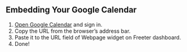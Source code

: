## Embedding Your Google Calendar

1. <a href="{{ curItem.homeUrl|e }}" target="_blank">Open Google Calendar</a> and sign in.
2. Copy the URL from the browser’s address bar.
3. Paste it to the URL field of Webpage widget on Freeter dashboard.
4. Done!
